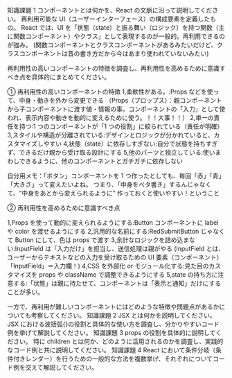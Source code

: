 知識課題 1
コンポーネントとは何かを、React の文脈に沿って説明してください。
再利用可能な UI（ユーザーインターフェース）の構成要素を定義したもの。
React では、UI を「状態（state）と振る舞い（ロジック）を持つ関数（主に関数コンポーネント）やクラス」として表現するのが一般的。再利用できるのが強み。
(関数コンポーネントとクラスコンポーネントがあるみたいだけど、クラスコンポーネントは昔の書き方だから今はあまり使われていないみたい)

再利用性の高いコンポーネントの特徴を調査し、再利用性を高めるために意識すべき点を具体的にまとめてください。

① 再利用性の高いコンポーネントの特徴
1,柔軟性がある。:Props などを使って、中身・動きを外から変更できる
（Props（プロップス）：親コンポーネントから子コンポーネントに渡す値・情報の事。コンポーネントの「入力」として使われ、表示内容や動きを動的に変えるために使う。！！大事！！）
2,単一の責任を持つ:1 つのコンポーネントが「1 つの役割」に絞られている（責任が明確）
3,スタイルや構造が分離されている:デザインとロジックが分かれていると、カスタマイズしやすい
4,状態（state）に依存しすぎない:自分で状態を持ちすぎず、できるだけ親から受け取る設計にする
5,他のパーツと独立している:使いまわしできるように、他のコンポーネントとガチガチに依存しない

自分用メモ：「ボタン」コンポーネントを 1 つ作ったとしても、毎回「赤」「青」「大きさ」って変えたいよね。
つまり、「中身をベタ書き」するんじゃなくて、“中身をあとから変えられるように” 作っておくと使いやすい！ということ

② 再利用性を高めるために意識すべき点

1,Props を使って動的に変えられるようにする:Button コンポーネントに label や color を渡せるようにする
2,汎用的な名前にする:RedSubmitButton じゃなくて Button にして、色は props で渡す
3,余計なロジックを詰め込まない:InputField は「入力だけ」を担当し、送信処理は親がやる
(InputField とは、ユーザーからテキストなどの入力を受け取るための UI 要素（コンポーネント）「InputField」＝入力欄！)
4,CSS を外部化 or モジュール化する:見た目のカスタマイズを props や className で調整できるようにする
5,state の持ち方に注意する:「状態」は親に持たせて、コンポーネントは「表示と通知」だけにすることが多い。

一方で、再利用が難しいコンポーネントにはどのような特徴や問題点があるかについても考察してください。
知識課題 2
JSX とは何かを説明してください。
JSX における波括弧{}の役割と具体的な使い方を調査し、分かりやすいコード例を挙げて解説してください。
知識課題 3
props の役割を具体的に説明してください。
特に children とは何か、どのように活用されるのかを調査し、実践的なコード例と共に説明してください。
知識課題 4
React において条件分岐（条件付きレンダー）を行うための一般的な方法を複数挙げ、それぞれについてコード例を交えて解説してください。
